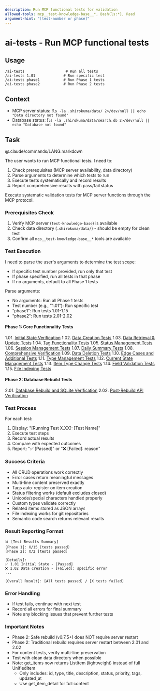 ```yaml
---
description: Run MCP functional tests for validation
allowed-tools: mcp__test-knowledge-base__*, Bash(ls:*), Read
argument-hint: "[test-number or phase]"
---
```


# ai-tests - Run MCP functional tests

## Usage
```
/ai-tests                   # Run all tests
/ai-tests 1.01             # Run specific test
/ai-tests phase1           # Run Phase 1 tests
/ai-tests phase2           # Run Phase 2 tests
```

## Context
- MCP server status: !`ls -la .shirokuma/data/ 2>/dev/null || echo "Data directory not found"`
- Database status: !`ls -la .shirokuma/data/search.db 2>/dev/null || echo "Database not found"`

## Task

@.claude/commands/LANG.markdown

The user wants to run MCP functional tests. I need to:
1. Check prerequisites (MCP server availability, data directory)
2. Parse arguments to determine which tests to run
3. Execute tests systematically and record results
4. Report comprehensive results with pass/fail status

Execute systematic validation tests for MCP server functions through the MCP protocol.

### Prerequisites Check
1. Verify MCP server (`test-knowledge-base`) is available
2. Check data directory (`.shirokuma/data/`) - should be empty for clean test
3. Confirm all `mcp__test-knowledge-base__*` tools are available

### Test Execution

I need to parse the user's arguments to determine the test scope:
- If specific test number provided, run only that test
- If phase specified, run all tests in that phase
- If no arguments, default to all Phase 1 tests

Parse arguments:
- No arguments: Run all Phase 1 tests
- Test number (e.g., "1.01"): Run specific test
- "phase1": Run tests 1.01-1.15
- "phase2": Run tests 2.01-2.02

#### Phase 1: Core Functionality Tests
1.01. [Initial State Verification](.claude/commands/ai-tests/1.01-initial-state.markdown)
1.02. [Data Creation Tests](.claude/commands/ai-tests/1.02-data-creation.markdown)
1.03. [Data Retrieval & Update Tests](.claude/commands/ai-tests/1.03-data-operations.markdown)
1.04. [Tag Functionality Tests](.claude/commands/ai-tests/1.04-tag-tests.markdown)
1.05. [Status Management Tests](.claude/commands/ai-tests/1.05-status-tests.markdown)
1.06. [Session Management Tests](.claude/commands/ai-tests/1.06-session-tests.markdown)
1.07. [Daily Summary Tests](.claude/commands/ai-tests/1.07-summary-tests.markdown)
1.08. [Comprehensive Verification](.claude/commands/ai-tests/1.08-verification.markdown)
1.09. [Data Deletion Tests](.claude/commands/ai-tests/1.09-deletion-tests.markdown)
1.10. [Edge Cases and Additional Tests](.claude/commands/ai-tests/1.10-edge-cases.markdown)
1.11. [Type Management Tests](.claude/commands/ai-tests/1.11-type-management.markdown)
1.12. [Current State Management Tests](.claude/commands/ai-tests/1.12-current-state.markdown)
1.13. [Item Type Change Tests](.claude/commands/ai-tests/1.13-type-change.markdown)
1.14. [Field Validation Tests](.claude/commands/ai-tests/1.14-field-validation.markdown)
1.15. [File Indexing Tests](.claude/commands/ai-tests/1.15-file-indexing.markdown)

#### Phase 2: Database Rebuild Tests
2.01. [Database Rebuild and SQLite Verification](.claude/commands/ai-tests/2.01-rebuild-tests.markdown)
2.02. [Post-Rebuild API Verification](.claude/commands/ai-tests/2.02-post-rebuild-verification.markdown)

### Test Process
For each test:
1. Display: "[Running Test X.XX]: [Test Name]"
2. Execute test steps
3. Record actual results
4. Compare with expected outcomes
5. Report: "✅ [Passed]" or "❌ [Failed]: reason"

### Success Criteria
- All CRUD operations work correctly
- Error cases return meaningful messages
- Multi-line content preserved exactly
- Tags auto-register on item creation
- Status filtering works (default excludes closed)
- Unicode/special characters handled properly
- Custom types validate correctly
- Related items stored as JSON arrays
- File indexing works for git repositories
- Semantic code search returns relevant results

### Result Reporting Format
```
📊 [Test Results Summary]
[Phase 1]: X/15 [tests passed]
[Phase 2]: X/2 [tests passed]

[Details]:
✅ 1.01 Initial State - [Passed]
❌ 1.02 Data Creation - [Failed]: specific error
...

[Overall Result]: [All tests passed] / [X tests failed]
```

### Error Handling
- If test fails, continue with next test
- Record all errors for final summary
- Note any blocking issues that prevent further tests

### Important Notes
- Phase 2: Safe rebuild (v0.7.5+) does NOT require server restart
- Phase 2: Traditional rebuild requires server restart between 2.01 and 2.02
- For content tests, verify multi-line preservation
- Test with clean data directory when possible
- Note: get_items now returns ListItem (lightweight) instead of full UnifiedItem
  - Only includes: id, type, title, description, status, priority, tags, updated_at
  - Use get_item_detail for full content